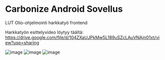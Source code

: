 # Carbonize Android Sovellus
LUT Olio-ohjelmointi harkkatyö frontend

Harkkatyön esittelyvideo löytyy täältä: https://drive.google.com/file/d/104ZXaUJPkMw5L189uSZcLAuVNAjn01xt/view?usp=sharing

![image](https://user-images.githubusercontent.com/39669220/115874231-87569400-a44c-11eb-8fbe-66cef6071d22.png)
![image](https://user-images.githubusercontent.com/39669220/115874294-98070a00-a44c-11eb-9371-1ed32cedd67f.png)
![image](https://user-images.githubusercontent.com/39669220/115874331-a5bc8f80-a44c-11eb-8839-d42a671df31a.png)
